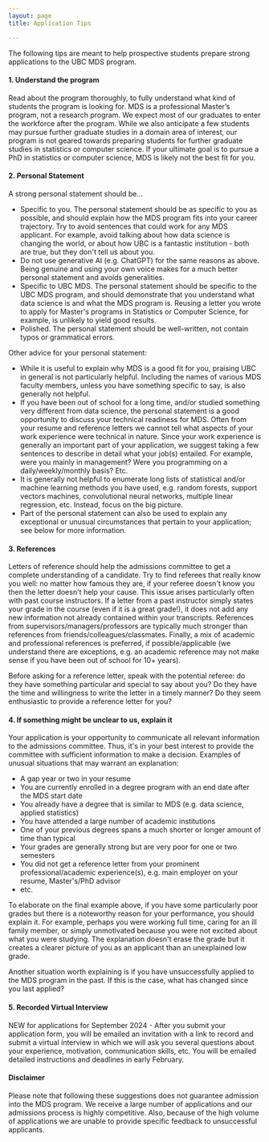 ```yaml
---
layout: page
title: Application Tips

---
```


The following tips are meant to help prospective students prepare strong applications to the UBC MDS program.

#### 1. Understand the program

Read about the program thoroughly, to fully understand what kind of students the program is looking for. 
MDS is a professional Master’s program, not a research program. We expect most of our graduates to enter the workforce after the program.
While we also anticipate a few students may pursue further graduate studies in a domain area of interest, 
our program is not geared towards preparing students for further graduate studies in statistics or computer science. 
If your ultimate goal is to pursue a PhD in statistics or computer science, MDS is likely not the best fit for you.

#### 2. Personal Statement

A strong personal statement should be...
  - Specific to you. The personal statement should be as specific to you as possible, and should explain how the MDS program fits into your career trajectory. Try to avoid sentences that could work for any MDS applicant. For example, avoid talking about how data science is changing the world, or about how UBC is a fantastic institution - both are true, but they don't tell us about you.
  - Do not use generative AI (e.g. ChatGPT) for the same reasons as above. Being genuine and using your own voice makes for a much better personal statement and avoids generalities.
  - Specific to UBC MDS. The personal statement should be specific to the UBC MDS program, and should demonstrate that you understand what data science is and what the MDS program is. Reusing a letter you wrote to apply for Master's programs in Statistics or Computer Science, for example, is unlikely to yield good results.
  - Polished. The personal statement should be well-written, not contain typos or grammatical errors.

Other advice for your personal statement:
  - While it is useful to explain why MDS is a good fit for you, praising UBC in general is not particularly helpful. Including the names of various MDS faculty members, unless you have something specific to say, is also generally not helpful.
  - If you have been out of school for a long time, and/or studied something very different from data science, the personal statement is a good opportunity to discuss your technical readiness for MDS. Often from your resume and reference letters we cannot tell what aspects of your work experience were technical in nature. Since your work experience is generally an important part of your application, we suggest taking a few sentences to describe in detail what your job(s) entailed. For example, were you mainly in management? Were you programming on a daily/weekly/monthly basis? Etc.
  - It is generally not helpful to enumerate long lists of statistical and/or machine learning methods you have used, e.g. random forests, support vectors machines, convolutional neural networks, multiple linear regression, etc. Instead, focus on the big picture.
  - Part of the personal statement can also be used to explain any exceptional or unusual circumstances that pertain to your application; see below for more information.

#### 3. References

Letters of reference should help the admissions committee to get a complete understanding of a candidate. 
Try to find referees that really know you well:
no matter how famous they are, if your referee doesn't know you then the letter doesn't help your cause.
This issue arises particularly often with past course instructors.
If a letter from a past instructor simply states your grade in the course (even if it is a great grade!), 
it does not add any new information not already contained within your transcripts.
References from supervisors/managers/professors are typically much stronger than references from friends/colleagues/classmates. Finally, a mix of academic and professional references is preferred, if possible/applicable (we understand there are exceptions, e.g. an academic reference may not make sense if you have been out of school for 10+ years).

Before asking for a reference letter, speak with the potential referee: 
do they have something particular and special to say about you? Do they have the time and willingness to write the letter in a timely manner?
Do they seem enthusiastic to provide a reference letter for you?

#### 4. If something might be unclear to us, explain it

Your application is your opportunity to communicate all relevant information to the admissions committee. 
Thus, it's in your best interest to provide the committee with sufficient information to make a decision. Examples of unusual situations 
that may warrant an explanation:

- A gap year or two in your resume
- You are currently enrolled in a degree program with an end date after the MDS start date
- You already have a degree that is similar to MDS (e.g. data science, applied statistics)
- You have attended a large number of academic institutions
- One of your previous degrees spans a much shorter or longer amount of time than typical
- Your grades are generally strong but are very poor for one or two semesters
- You did not get a reference letter from your prominent professional/academic experience(s), e.g. main employer on your resume, Master's/PhD advisor
- etc.

To elaborate on the final example above, if you have some particularly poor grades but there is a noteworthy reason for your performance, you should explain it. For example, perhaps you were working full time, caring for an ill family member, or simply unmotivated because you were not excited about what you were studying. 
The explanation doesn't erase the grade but it creates a clearer picture of you as an applicant than an unexplained low grade. 

Another situation worth explaining is if you have unsuccessfully applied to the MDS program in the past. If this is the case, what has changed since you last applied?

#### 5. Recorded Virtual Interview

NEW for applications for September 2024 - After you submit your application form, you will be emailed an invitation with a link to record and submit a virtual interview in which we will ask you several questions about your experience, motivation, communication skills, etc. You will be emailed detailed instructions and deadlines in early February.

#### Disclaimer

Please note that following these suggestions does not guarantee admission into the MDS program. We receive a large number of applications and our admissions process is highly competitive. Also, because of the high volume of applications we are unable to provide specific feedback to unsuccessful applicants.
